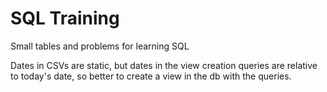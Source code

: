# SQL Training

Small tables and problems for learning SQL

Dates in CSVs are static, but dates in the view creation queries are relative to today's date, so better to create a view in the db with the queries.
